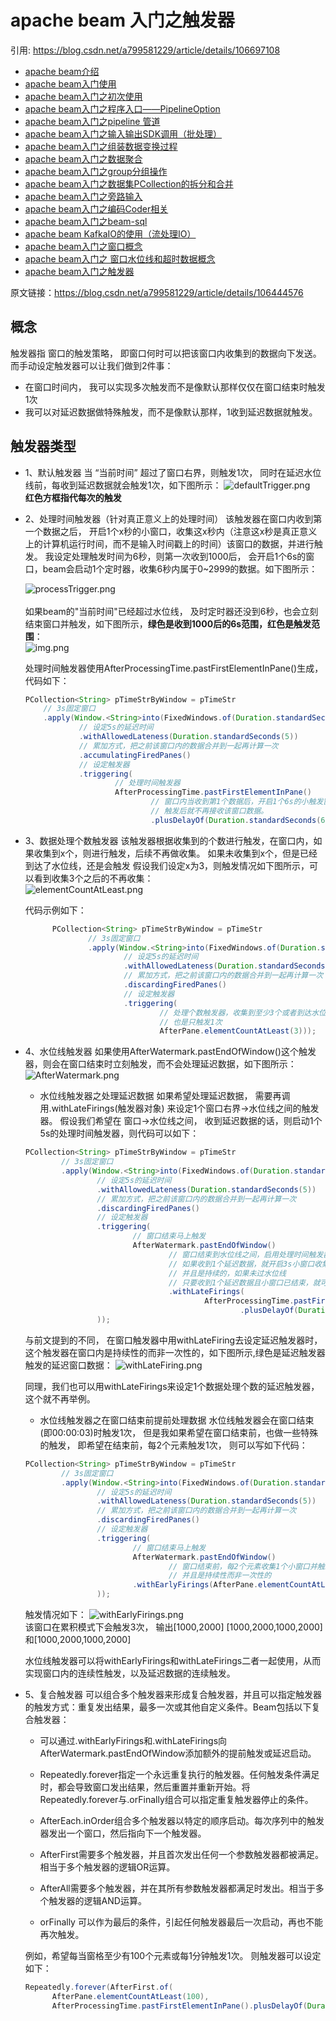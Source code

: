 # apache beam 入门之触发器

引用: https://blog.csdn.net/a799581229/article/details/106697108
- [apache beam介绍](https://blog.csdn.net/a799581229/article/details/106392560)
- [apache beam入门使用](https://blog.csdn.net/a799581229/article/details/106392569)
- [apache beam入门之初次使用](https://blog.csdn.net/a799581229/article/details/106411943)
- [apache beam入门之程序入口——PipelineOption](https://blog.csdn.net/a799581229/article/details/106444527)
- [apache beam入门之pipeline 管道](https://blog.csdn.net/a799581229/article/details/106444620)
- [apache beam入门之输入输出SDK调用（批处理）](https://blog.csdn.net/a799581229/article/details/106504798)
- [apache beam入门之组装数据变换过程](https://blog.csdn.net/a799581229/article/details/106505003)
- [apache beam入门之数据聚合](https://blog.csdn.net/a799581229/article/details/106505003)
- [apache beam入门之group分组操作](https://blog.csdn.net/a799581229/article/details/106536446)
- [apache beam入门之数据集PCollection的拆分和合并](https://blog.csdn.net/a799581229/article/details/106536395)
- [apache beam入门之旁路输入](https://blog.csdn.net/a799581229/article/details/106557383)
- [apache beam入门之编码Coder相关](https://blog.csdn.net/a799581229/article/details/106558624)
- [apache beam入门之beam-sql](https://blog.csdn.net/a799581229/article/details/106580442)
- [apache beam KafkaIO的使用（流处理IO）](https://blog.csdn.net/a799581229/article/details/106587683)
- [apache beam入门之窗口概念](https://blog.csdn.net/a799581229/article/details/106590948)
- [apache beam入门之 窗口水位线和超时数据概念](https://blog.csdn.net/a799581229/article/details/106696188)
- [apache beam入门之触发器](https://blog.csdn.net/a799581229/article/details/106697108)


原文链接：https://blog.csdn.net/a799581229/article/details/106444576

## 概念
触发器指 窗口的触发策略， 即窗口何时可以把该窗口内收集到的数据向下发送。
而手动设定触发器可以让我们做到2件事：
- 在窗口时间内， 我可以实现多次触发而不是像默认那样仅仅在窗口结束时触发1次
- 我可以对延迟数据做特殊触发，而不是像默认那样，1收到延迟数据就触发。

## 触发器类型
- 1、默认触发器
  当 “当前时间” 超过了窗口右界，则触发1次， 同时在延迟水位线前，每收到延迟数据就会触发1次，如下图所示：
  ![defaultTrigger.png](images/defaultTrigger.png)
  <br>**红色方框指代每次的触发**


- 2、处理时间触发器（针对真正意义上的处理时间）
  该触发器在窗口内收到第一个数据之后， 开启1个x秒的小窗口，收集这x秒内（注意这x秒是真正意义上的计算机运行时间，而不是输入时间戳上的时间）该窗口的数据，并进行触发。
  我设定处理触发时间为6秒，则第一次收到1000后， 会开启1个6s的窗口，beam会启动1个定时器，收集6秒内属于0~2999的数据。如下图所示：<br>
  
  ![processTrigger.png](images/processTrigger.png)<br><br>
  如果beam的"当前时间"已经超过水位线， 及时定时器还没到6秒，也会立刻结束窗口并触发，如下图所示，**绿色是收到1000后的6s范围，红色是触发范围**：<br> 
  ![img.png](images/processTrigger2.png)
  
  处理时间触发器使用AfterProcessingTime.pastFirstElementInPane()生成，代码如下：
  ~~~java
  PCollection<String> pTimeStrByWindow = pTimeStr
      // 3s固定窗口
      .apply(Window.<String>into(FixedWindows.of(Duration.standardSeconds(3)))
              // 设定5s的延迟时间
              .withAllowedLateness(Duration.standardSeconds(5))
              // 累加方式，把之前该窗口内的数据合并到一起再计算一次
              .accumulatingFiredPanes()
              // 设定触发器
              .triggering(
                      // 处理时间触发器
                      AfterProcessingTime.pastFirstElementInPane()
                              // 窗口内当收到第1个数据后，开启1个6s的小触发窗口
                              // 触发后就不再接收该窗口数据。
                              .plusDelayOf(Duration.standardSeconds(6))));
  ~~~

- 3、数据处理个数触发器
  该触发器根据收集到的个数进行触发，在窗口内，如果收集到x个，则进行触发，后续不再做收集。 如果未收集到x个，但是已经到达了水位线，还是会触发
  假设我们设定x为3，则触发情况如下图所示，可以看到收集3个之后的不再收集：<br>
  ![elementCountAtLeast.png](images/elementCountAtLeast.png)<br>
  
  代码示例如下：
  ~~~java
        PCollection<String> pTimeStrByWindow = pTimeStr
                // 3s固定窗口
                .apply(Window.<String>into(FixedWindows.of(Duration.standardSeconds(3)))
                        // 设定5s的延迟时间
                        .withAllowedLateness(Duration.standardSeconds(5))
                        // 累加方式，把之前该窗口内的数据合并到一起再计算一次
                        .discardingFiredPanes()
                        // 设定触发器
                        .triggering(
                                // 处理个数触发器，收集到至少3个或者到达水位线末尾触发
                                // 也是只触发1次
                                AfterPane.elementCountAtLeast(3)));
  ~~~

- 4、水位线触发器
  如果使用AfterWatermark.pastEndOfWindow()这个触发器，则会在窗口结束时立刻触发，而不会处理延迟数据，如下图所示：
  ![AfterWatermark.png](images/afterWatermark.png)

  - 水位线触发器之处理延迟数据
  如果希望处理延迟数据， 需要再调用.withLateFirings(触发器对象) 来设定1个窗口右界->水位线之间的触发器。
  假设我们希望在 窗口->水位线之间， 收到延迟数据的话，则启动1个5s的处理时间触发器，则代码可以如下：
  ~~~java
  PCollection<String> pTimeStrByWindow = pTimeStr
          // 3s固定窗口
          .apply(Window.<String>into(FixedWindows.of(Duration.standardSeconds(3)))
                  // 设定5s的延迟时间
                  .withAllowedLateness(Duration.standardSeconds(5))
                  // 累加方式，把之前该窗口内的数据合并到一起再计算一次
                  .discardingFiredPanes()
                  // 设定触发器
                  .triggering(
                          // 窗口结束马上触发
                          AfterWatermark.pastEndOfWindow()
                                  // 窗口结束到水位线之间，启用处理时间触发器
                                  // 如果收到1个延迟数据，就开启3s小窗口收集该窗口范围的数据
                                  // 并且是持续的，如果未过水位线
                                  // 只要收到1个延迟数据且小窗口已结束，就可以再次开始这个3s小窗口做触发
                                  .withLateFirings(
                                          AfterProcessingTime.pastFirstElementInPane()
                                                  .plusDelayOf(Duration.standardSeconds(5)))
                  ));
  ~~~
  与前文提到的不同， 在窗口触发器中用withLateFiring去设定延迟触发器时， 这个触发器在窗口内是持续性的而非一次性的，如下图所示,绿色是延迟触发器触发的延迟窗口数据：
  ![withLateFiring.png](images/withLateFiring.png)
  
  同理，我们也可以用withLateFirings来设定1个数据处理个数的延迟触发器，这个就不再举例。
  
  - 水位线触发器之在窗口结束前提前处理数据
  水位线触发器会在窗口结束(即00:00:03)时触发1次， 但是我如果希望在窗口结束前，也做一些特殊的触发， 即希望在结束前，每2个元素触发1次， 则可以写如下代码：
  ~~~java
  PCollection<String> pTimeStrByWindow = pTimeStr
          // 3s固定窗口
          .apply(Window.<String>into(FixedWindows.of(Duration.standardSeconds(3)))
                  // 设定5s的延迟时间
                  .withAllowedLateness(Duration.standardSeconds(5))
                  // 累加方式，把之前该窗口内的数据合并到一起再计算一次
                  .discardingFiredPanes()
                  // 设定触发器
                  .triggering(
                          // 窗口结束马上触发
                          AfterWatermark.pastEndOfWindow()
                                  // 窗口结束前，每2个元素收集1个小窗口并触发
                                  // 并且是持续性而非一次性的
                          .withEarlyFirings(AfterPane.elementCountAtLeast(2))
                  ));
  ~~~
  触发情况如下：
  ![withEarlyFirings.png](images/withEarlyFirings.png)<BR>
  该窗口在累积模式下会触发3次， 输出[1000,2000] [1000,2000,1000,2000] 和[1000,2000,1000,2000]
  
  水位线触发器可以将withEarlyFirings和withLateFirings二者一起使用，从而实现窗口内的连续性触发，以及延迟数据的连续触发。

- 5、复合触发器
  可以组合多个触发器来形成复合触发器，并且可以指定触发器的触发方式：重复发出结果，最多一次或其他自定义条件。Beam包括以下复合触发器：
  - 可以通过.withEarlyFirings和.withLateFirings向AfterWatermark.pastEndOfWindow添加额外的提前触发或延迟启动。

  - Repeatedly.forever指定一个永远重复执行的触发器。任何触发条件满足时，都会导致窗口发出结果，然后重置并重新开始。将Repeatedly.forever与.orFinally组合可以指定重复触发器停止的条件。

  - AfterEach.inOrder组合多个触发器以特定的顺序启动。每次序列中的触发器发出一个窗口，然后指向下一个触发器。

  - AfterFirst需要多个触发器，并且首次发出任何一个参数触发器都被满足。相当于多个触发器的逻辑OR运算。

  - AfterAll需要多个触发器，并在其所有参数触发器都满足时发出。相当于多个触发器的逻辑AND运算。

  - orFinally 可以作为最后的条件，引起任何触发器最后一次启动，再也不能再次触发。

  例如，希望每当窗格至少有100个元素或每1分钟触发1次。 则触发器可以设定如下：
  ~~~JAVA
  Repeatedly.forever(AfterFirst.of(
        AfterPane.elementCountAtLeast(100),
        AfterProcessingTime.pastFirstElementInPane().plusDelayOf(Duration.standardMinutes(1))))
  ~~~